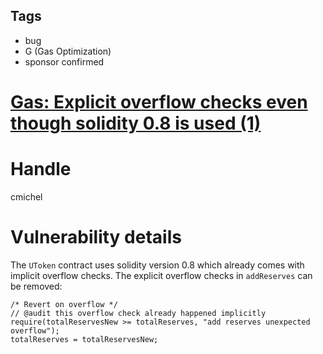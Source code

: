 ## Tags

- bug
- G (Gas Optimization)
- sponsor confirmed

# [Gas: Explicit overflow checks even though solidity 0.8 is used (1)](https://github.com/code-423n4/2021-10-union-findings/issues/74) 

# Handle

cmichel


# Vulnerability details

The `UToken` contract uses solidity version 0.8 which already comes with implicit overflow checks.
The explicit overflow checks in `addReserves` can be removed:

```solidity
/* Revert on overflow */
// @audit this overflow check already happened implicitly
require(totalReservesNew >= totalReserves, "add reserves unexpected overflow");
totalReserves = totalReservesNew;
```

